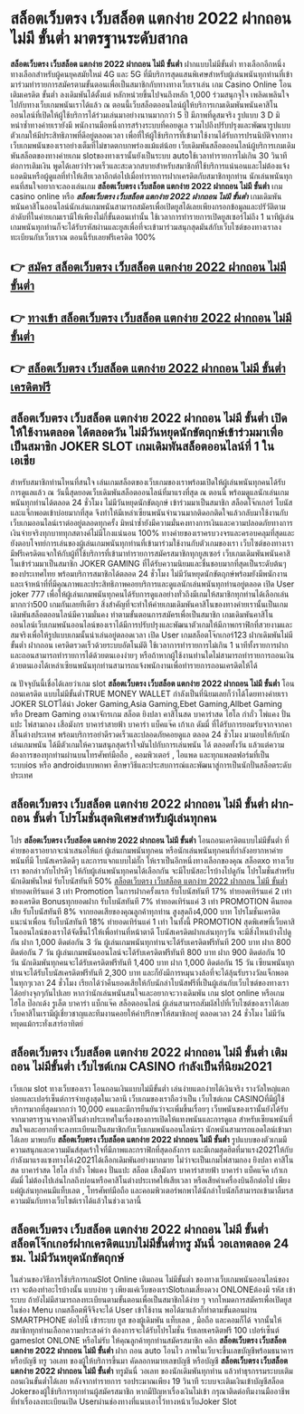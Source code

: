 # สล็อตเว็บตรง เว็บสล็อต แตกง่าย 2022 ฝากถอน ไม่มี ขั้นต่ำ  มาตรฐานระดับสากล

**สล็อตเว็บตรง เว็บสล็อต แตกง่าย 2022 ฝากถอน ไม่มี ขั้นต่ำ** ฝากแบบไม่มีขั้นต่ำ  ทางเลือกอีกหนึ่งทางเลือกสำหรับผู้คนยุคสมัยใหม่ 4G และ 5G ที่มีบริการสุดแสนพิเศษสำหรับผู้เล่นพนันทุกท่านที่เข้ามาร่วมทำรายการสมัครตามขั้นตอนเพื่อเป็นสมาชิกกับทางทางเว็บเราเล่น เกม Casino Online โอนเติมเครดิต ขั้นต่ำ ลงเดิมพันได้ตั้งแต่ หลักหน่วยขึ้นไปจนถึงหลัก 1,000 ร่วมสนุกจุใจ เพลิดเพลินใจไปกับทางเว็บเกมพนันเราได้แล้ว ณ ตอนนี้เว็บสล็อตออนไลน์ผู้ให้บริการเกมเดิมพันพนันคาสิโนออนไลน์ที่เปิดให้ผู้ใช้บริการได้ร่วมเล่นมาอย่างนานมากกว่า 5 ปี มีภาพที่ดูสมจริง รูปแบบ 3 D
มิหนำซ้ำทางค่ายเรายังมี พนักงานมือหนึ่งการสร้างระบบที่คอยดูเล  รวมไปถึงปรับปรุงและพัฒนารูปแบบตัวเกมให้มีประสิทธิภาพที่ดีอยู่ตลอดเวลา เพื่อที่ให้ผู้ใช้บริการที่เข้ามาใช้งานได้รับการปรนนิบัติจากทางเว็บเกมพนันของเราอย่างเต็มที่ไม่ขาดตกบกพร่องแม้แต่น้อย เว็บเดิมพันสล็อตออนไลน์ผู้บริการเกมเดิมพันสล็อตของทางค่ายเกม slotของทางเรานั้นยังเป็นระบบ autoใช้เวลาทำรายการไม่เกิน 30 วินาที ต่อการเติมเงิน พูดได้เลยว่าIรวดเร็วและสะดวกสบายสำหรับสมาชิกที่ใช้บริการแน่นอนและไม่ต้องแจ้งแอดมินหรือผู้ดูแลที่ทำให้เสียเวลาอีกต่อไปเมื่อทำรายการฝากเครดิตกับสมาชิกทุกท่าน
นักเล่นพนันทุกคนที่สนใจอยากจะลองเล่นเกม **สล็อตเว็บตรง เว็บสล็อต แตกง่าย 2022 ฝากถอน ไม่มี ขั้นต่ำ** เกม casino online หรือ ***สล็อตเว็บตรง เว็บสล็อต แตกง่าย 2022 ฝากถอน ไม่มี ขั้นต่ำ*** เกมเดิมพันพนันคาสิโนออนไลน์นักเล่นเกมพนันสามารถสมัครเพื่อเปิดยูสได้เลยเพียงกรอกข้อมูลและปรัวัติตามลำดับที่ในค่ายเกมเรามีให้เพียงไม่กี่ขั้นตอนเท่านั้น ใช้เวลาการทำรายการเปิดยูสเซอร์ไม่ถึง 1 นาทีผู้เล่นเกมพนันทุกท่านก็จะได้รับรหัสผ่านและยูสเพื่อที่จะเข้ามาร่วมสนุกสุดมันส์กับเว็บไซต์ของทางเราลงทะเบียนกับเว็บเราณ ตอนนี้รับเลยฟรีเครดิต 100%

## 👉 [สมัคร สล็อตเว็บตรง เว็บสล็อต แตกง่าย 2022 ฝากถอน ไม่มี ขั้นต่ำ](https://archa888.com/)
## 👉 [ทางเข้า สล็อตเว็บตรง เว็บสล็อต แตกง่าย 2022 ฝากถอน ไม่มี ขั้นต่ำ](https://archa888.com/)
## 👉 [สล็อตเว็บตรง เว็บสล็อต แตกง่าย 2022 ฝากถอน ไม่มี ขั้นต่ำ เครดิตฟรี](https://archa888.com/)

## สล็อตเว็บตรง เว็บสล็อต แตกง่าย 2022 ฝากถอน ไม่มี ขั้นต่ำ เปิดให้ใช้งานตลอด ได้ตลอดวัน ไม่มีวันหยุดนักขัตฤกษ์เข้าร่วมมาเพื่อเป็นสมาชิก JOKER SLOT เกมเดิมพันสล็อตออนไลน์ที่ 1 ในเอเชีย

สำหรับสมาชิกท่านไหนที่สนใจ เล่นเกมสล็อตของเว็บเกมของเราพร้อมเปิดให้ผู้เล่นพนันทุกคนได้รับการดูแลแล้ว ณ วันนี้สุดยอดเว็บเดิมพันสล็อตออนไลน์ที่มาแรงที่สุด ณ ตอนนี้ พร้อมดูแลนักเล่นเกมพนันทุกท่านได้ตลอด 24 ชั่วโมง ไม่มีวันหยุดนักขัตฤกษ์ เข้าร่วมมาเป็นสมาชิก สล็อตโจ๊กเกอร์ โบนัสและแจ็กพอตเข้าบ่อยมากที่สุด จึงทำให้มีเหล่าเซียนพนันจำนวนมากติดอกติดใจแล้วกลับมาใช้งานกับเว็บเกมออนไลน์เราต่ออยู่ตลอดทุกครั้ง มิหนำซ้ำยังมีความมั่นคงทางการเงินและความปลอดภัยทางการเงินจ่ายจริงทุกบาททุกสตางค์ไม่มีโกงแน่นอน 100% ทางค่ายของเราครบวงจรและครอบคลุมที่สุดและยังตอบโจทย์การเล่นของผู้เล่นเกมพนันทุกท่านที่เข้ามาร่วมใช้งานกับตัวเกมของเรา
เว็บไซต์ของทางเรามีฟรีเครดิตแจกให้กับผู้ที่ใช้บริการที่เข้ามาทำรายการสมัครสมาชิกทุกยูสเซอร์ เว็บเกมเดิมพันพนันคาสิโนเข้าร่วมมาเป็นสมาชิก JOKER GAMING ที่ได้รับความนิยมและชื่นชอบมากที่สุดเป็นระดับต้นๆของประเทศไทย พร้อมบริการสมาชิกได้ตลอด 24 ชั่วโมง ไม่มีวันหยุดนักขัตฤกษ์พร้อมยังมีพนักงานและเจ้าหน้าที่ที่มีคุณภาพและประสิทธิภาพคอยบริการและดูแลนักเล่นพนันทุกท่านอยู่ตลอด เปิด User joker 777 เพื่อให้ผู้เล่นเกมพนันทุกคนได้รับการดูแลอย่างทั่วถึงมีเกมให้สมาชิกทุกท่านได้เลือกเล่นมากกว่า500 เกมกันเลยทีเดียว
สิ่งสำคัญที่จะทำให้ค่ายเกมเดิมพันคาสิโนของทางค่ายเรานั้นเป็นเกมเดิมพันสล็อตออนไลน์มีความมั่นคง ทำตามขั้นตอนการสมัครเพื่อเป็นสมาชิก  เกมเดิมพันคาสิโนออนไลน์เว็บเกมพนันออนไลน์ของเราได้มีการปรับปรุงและพัฒนาตัวเกมให้มีภาพกราฟิกที่สวยงามและสมจริงเพื่อให้รูปแบบเกมนั้นน่าเล่นอยู่ตลอดเวลา เปิด User เกมสล็อตโจ๊กเกอร์123 ฝากเดิมพันไม่มีขั้นต่ำ ฝากถอน เครดิตรวดเร็วด้วยระบบอัตโนมัติ ใช้เวลาการทำรายการไม่เกิน 1 นาทีทั้งรายการฝากและถอนสามารถทำรายการได้ด้วยตนเองง่ายๆ หรือถ้าหากผู้ใช้งานท่านใดไม่สามารถทำรายการถอนเงินด้วยตนเองได้เหล่าเซียนพนันทุกท่านสามารถแจ้งพนักงานเพื่อทำรายการถอนเครดิตให้ได้

ณ ปัจจุบันนี้เชื่อได้เลยว่าเกม slot  **สล็อตเว็บตรง เว็บสล็อต แตกง่าย 2022 ฝากถอน ไม่มี ขั้นต่ำ** โอนถอนเครดิต แบบไม่มีขั้นต่ำTRUE MONEY WALLET กำลังเป็นที่นิยมเลยก็ว่าได้โดยทางค่ายเรา JOKER SLOTได้นำ  Joker Gaming,Asia Gaming,Ebet Gaming,Allbet Gaming หรือ Dream Gaming อาณาจักรเกม สล็อต ยิงปลา คาสิโนสด บาคาร่าสด ไฮโล กำถั่ว ไพ่แคง ปั่นแปะ ไพ่สามกอง เสือมังกร บาคาร่าสายฟ้า บาคาร่า แบ็คแจ๊ค เก้าเก ดัมมี่ ที่ได้รับการยอมรับจากจากคาสิโนต่างประเทศ พร้อมบริการอย่าดีรวดเร็วและปลอดภัยคอยดูแล ตลอด 24 ชั่วโมง มามอบให้กับนักเล่นเกมพนัน ได้มีตัวเกมให้ความสนุกสุดเร้าใจมันไปกับการเล่นพนัน ได้ ตลอดทั้งวัน แล้วแต่ความต้องการของทุกท่านผ่านบนโทรศัพท์มือถือ , คอมพิวเตอร์ , ไอแพด และทุกแพลตฟอร์มที่เป็นระบบios หรือ androidแบบพกพา ศึกษาวิธีและประสบการณ์และพัฒนาสู่การเป็นนักปั่นสล็อตระดับประเทศ

## สล็อตเว็บตรง เว็บสล็อต แตกง่าย 2022 ฝากถอน ไม่มี ขั้นต่ำ ฝาก-ถอน ขั้นต่ำ โปรโมชั่นสุดพิเศษสำหรับผู้เล่นทุกคน

โปร **สล็อตเว็บตรง เว็บสล็อต แตกง่าย 2022 ฝากถอน ไม่มี ขั้นต่ำ** โอนถอนเครดิตแบบไม่มีขั้นต่ำ ที่ค่ายของเราอยากจะนำเสนอให้แก่  ผู้เล่นเกมพนันทุกคน หรือนักเล่นพนันทุกคนที่กำลังอยากหาค่ายพนันที่มี โบนัสเครดิตดีๆ และการแจกแบบไม่กั๊ก ให้เราเป็นอีกหนึ่งทางเลือกของคุณ สล็อตxo ทางเว็บเรา ขอกล่าวกับโปรดีๆ ให้กับผู้เล่นพนันทุกคนได้เลือกกัน จะมีโบนัสอะไรบ้างไปดูกัน
โปรโมชั่นสำหรับนักเดิมพันใหม่ รับโบนัสทันที 50% [สล็อตเว็บตรง เว็บสล็อต แตกง่าย 2022 ฝากถอน ไม่มี ขั้นต่ำ](https://archa888.com/) ทำยอดเทิร์นแค่ 3 เท่า
 Promotion ในการฝากครั้งแรก รับโบนัสทันที 17% ทำยอดเทิร์นแค่ 2 เท่าของเครดิต
Bonusทุกยอดฝาก รับโบนัสทันที 7% ทำยอดเทิร์นแค่ 3 เท่า
 PROMOTION คืนยอดเสีย รับโบนัสทันที 8% จากยอดเสียของคุณลูกค้าทุกท่าน สูงสุดถึง4,000 บาท
โปรโมชั่นเครดิตแนะนำเพื่อน รับโบนัสทันที 18% ทำยอดเทิร์นแค่ 1 เท่า
ในทั้งนี้ PROMOTION สุดพิเศษที่เว็บคาสิโนออนไลน์ของเราได้จัดขึ้นไว้ให้เพื่อท่านที่หน้าตาดี โบนัสเครดิตฝากเล่นทุกๆวัน จะมีสิ่งไหนบ้างไปดูกัน
ฝาก 1,000 ติดต่อกัน 3 วัน ผู้เล่นเกมพนันทุกท่านจะได้รับเครดิตฟรีทันที 200 บาท
ฝาก 800 ติดต่อกัน 7 วัน ผู้เล่นเกมพนันออนไลน์จะได้รับเครดิตฟรีทันที 800 บาท
ฝาก 900 ติดต่อกัน 10 วัน นักเดิมพันทุกคนจะได้รับเครดิตฟรีทันที 1,400 บาท
ฝาก 1,000 ติดต่อกัน 15 วัน เซียนพนันทุกท่านจะได้รับโบนัสเครดิตฟรีทันที 2,300 บาท
และก็ยังมีการหมุนวงล้อที่จะได้ลุ้นรับรางวัลแจ็กพอตในทุกๆเวลา 24 ชั่วโมง เรียกได้ว่าคืนยอดเสียให้กับนักล่าโบนัสฟรีที่เป็นผู้เล่นกับเว็บไซต์ของทางเราได้อย่างจุกๆกันไปเลย หากว่านักเล่นพนันสนใจและอยากจะวางเดิมพัน เกม slot online หรือเกมไฮโล ป๊อกเด้ง รูเล็ต บาคาร่า แบ็กแจ๊ค สล็อตออนไลน์ ผู้เล่นสามารถสัมผัสไปที่เว็บไซต์ของเราได้เลย เว็บคาสิโนเรามีผู้เชี่ยวชาญและทีมงานคอยให้คำปรึกษาให้สมาชิกอยู่ ตลอดเวลา 24 ชั่วโมง ไม่มีวันหยุดแม้กระทั่งเสาร์อาทิตย์

## สล็อตเว็บตรง เว็บสล็อต แตกง่าย 2022 ฝากถอน ไม่มี ขั้นต่ำ เติมถอน ไม่มีขั้นต่ำ  เว็บไซต์เกม CASINO กำลังเป็นที่นิยม2021

เว็บเกม slot ทางเว็บของเรา โอนถอนเงินแบบไม่มีขั้นต่ำ เล่นง่ายแตกง่ายได้เงินจริง รางวัลใหญ่แตกบ่อยและเปอร์เซ็นต์การจ่ายสูงสุดในเวลานี เว็บเกมของเราถือว่าเป็น เว็บไซต์เกม CASINOที่มีผู้ใช้บริการมากที่สุดมากกว่า 10,000 คนและมีการยืนยันว่าจะเพิ่มขึ้นเรื่อยๆ เว็บพนันของเรานั้นยังได้รับจากมาตราฐานจากคาสิโนต่างประเทศในเรื่องของการเปิดให้แทงพนันและการดูแล สำหรับเซียนพนันที่สนใจและอยากที่จะลงทะเบียนเป็นสมาชิกกับเว็บเกมพนันออนไลน์เรา นักพนันสามารถแอดไลน์เข้ามาได้เลย
	มาพบกับ **สล็อตเว็บตรง เว็บสล็อต แตกง่าย 2022 ฝากถอน ไม่มี ขั้นต่ำ** รูปแบบของตัวเกมมีความสนุกและความมันส์สุดเร้าใจที่มีภาพและกราฟิกที่สุดอลังการ และมีเกมสุดฮิตที่มาแรง2021ให้กับกำลังมาแรงแซงทางโค้ง2021ได้เลือกเดิมพันอย่างมากมาย  ไม่ว่าจะเป็นเกมไพ่สามกอง  ยิงปลา คาสิโนสด บาคาร่าสด ไฮโล กำถั่ว ไพ่แคง ปั่นแปะ สล็อต เสือมังกร บาคาร่าสายฟ้า บาคาร่า แบ็คแจ๊ค เก้าเก ดัมมี่ ไม่ต้องไปเล่นไกลถึงบ่อนหรือคาสิโนต่างประเทศให้เสียเวลา หรือเสียค่าเครื่องบินอีกต่อไป เพียงแค่ผู้เล่นทุกคนมีแท็บเลต , โทรศัพท์มือถือ และคอมพิวเตอร์พกพาได้นักล่าโบนัสก็สามารถเข้ามาลิ้มรสความมันกับทางเว็บไซต์เราได้แล้วในช่วงเวลานี้

## สล็อตเว็บตรง เว็บสล็อต แตกง่าย 2022 ฝากถอน ไม่มี ขั้นต่ำ สล็อตโจ๊กเกอร์ฝากเครดิตแบบไม่มีขั้นต่ำทรู มันนี่ วอเลทตลอด 24 ชม. ไม่มีวันหยุดนักขัตฤกษ์

ในส่วนของวิธีการใช้บริการเกมSlot Online เติมถอน ไม่มีขั้นต่ำ ของทางเว็บเกมพนันออนไลน์ของเรา จะต้องทำอะไรบ้างนั้น แบบง่าย ๆ เพียงแค่เว็บของเราSlotเกมเสี่ยงดวง ONLONEต้องมี รหัส เข้าระบบ ถ้ายังไม่มีสามารถลงทะเบียนตามขั้นตอนเพื่อเป็นสมาชิกได้ง่าย ๆ จากโหมดการสมัครเพื่อเปิดยูสในช่อง Menu เกมสล็อตพีจีจึงจะได้ User เข้าใช้งาน พอได้มาแล้วก็ทำตามขั้นตอนผ่าน SMARTPHONE ต่อไปนี้
เข้าระบบ ยูส  ของผู้เดิมพัน แท็บเลต , มือถือ และคอมก็ได้
จากนั้นให้สมาชิกทุกท่านเลือกความประสงค์ว่า ต้องการจะได้รับโปรโมชั่น รับเลยเครดิตฟรี 100 เปอร์เซ็นต์ gameslot ONLONE หรือไม่รับ
ให้คุณลูกค้าทุกท่านสมัครสมาชิก คลิก **สล็อตเว็บตรง เว็บสล็อต แตกง่าย 2022 ฝากถอน ไม่มี ขั้นต่ำ** ฝาก ถอน auto โอนไว ภาพในเว็บจะขึ้นเลขบัญชีพร้อมธนาคาร หรือบัญชี ทรู วอเลท ของผู้ให้บริการขึ้นมา
คัดลอกหมายเลขบัญชี หรือบัญชี **สล็อตเว็บตรง เว็บสล็อต แตกง่าย 2022 ฝากถอน ไม่มี ขั้นต่ำ** ทรูมันนี่ วอเลท ของนักเดิมพันทุกท่าน แล้วทำธุรกรรมระบบเติม ถอนเงินขั้นต่ำได้เลย
หลังจากทำรายการ รอประมาณเพียง 19 วินาที ระบบจะเติมเงินเข้าบัญชีสล็อต Jokerของผู้ใช้บริการทุกท่านผู้สมัครสมาชิก
หากมีปัญหาเรื่องเงินไม่เข้า กรุณาติดต่อทีมงานมืออาชีพ ที่ทำเรื่องลงทะเบียนเปิด Userผ่านช่องทางที่แนบเอาไว้ทางหน้าเว็บJoker Slot


